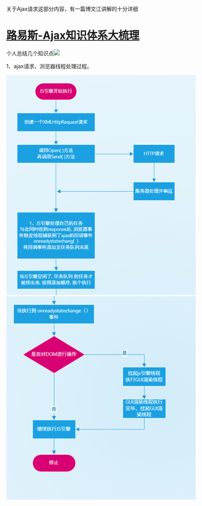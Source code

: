 关于Ajax请求这部分内容，有一篇博文江讲解的十分详细

# [路易斯-Ajax知识体系大梳理](http://louiszhai.github.io/2016/11/02/ajax/#ajax)

个人总结几个知识点![](/assets/Ajax请求JS线程执行过程.vsdx)

1、ajax请求，浏览器线程处理过程。

![](/assets/import.png)![](/assets/import2.png)

